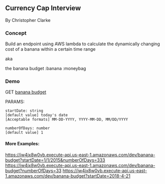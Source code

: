 ## Currency Cap Interview
By Christopher Clarke

### Concept
Build an endpoint using AWS lambda to calculate the dynamically changing cost
of a banana within a certain time range

aka

the banana budget :banana :moneybag

### Demo
GET [banana budget](https://iw4jx8w0vb.execute-api.us-east-1.amazonaws.com/dev/banana-budget)

PARAMS:

```
startDate: string
[default value] today's date
[Acceptable formats] MM-DD-YYYY, YYYY-MM-DD, MM/DD/YYYY
```

```
numberOfDays: number
[default value] 1
```

#### More Examples:
https://iw4jx8w0vb.execute-api.us-east-1.amazonaws.com/dev/banana-budget?startDate=1/1/2015&numberOfDays=333
https://iw4jx8w0vb.execute-api.us-east-1.amazonaws.com/dev/banana-budget?numberOfDays=33
https://iw4jx8w0vb.execute-api.us-east-1.amazonaws.com/dev/banana-budget?startDate=2018-4-21
